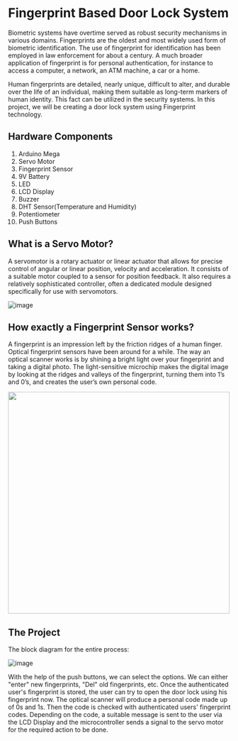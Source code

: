 # Fingerprint Based Door Lock System

Biometric systems have overtime served as robust security mechanisms in various domains. Fingerprints are the oldest and most widely used form of biometric identification. The use of fingerprint for identification has been employed in law enforcement for about a century. A much broader application of fingerprint is for personal authentication, for instance to access a computer, a network, an ATM machine, a car or a home.

Human fingerprints are detailed, nearly unique, difficult to alter, and durable over the life of an individual, making them suitable as long-term markers of human identity. This fact can be utilized in the security systems. In this project, we will be creating a door lock system using Fingerprint technology.

## Hardware Components

1. Arduino Mega
2. Servo Motor
3. Fingerprint Sensor
4. 9V Battery
5. LED
6. LCD Display
7. Buzzer
8. DHT Sensor(Temperature and Humidity)
9. Potentiometer
10. Push Buttons

## What is a Servo Motor?

A servomotor is a rotary actuator or linear actuator that allows for precise control of angular or linear position, velocity and acceleration. It consists of a suitable motor coupled to a sensor for position feedback. It also requires a relatively sophisticated controller, often a dedicated module designed specifically for use with servomotors.

![image](https://user-images.githubusercontent.com/85028192/121732560-06448080-cb10-11eb-8888-1f902e0af581.png)

## How exactly a Fingerprint Sensor works?

A fingerprint is an impression left by the friction ridges of a human finger. Optical fingerprint sensors have been around for a while. The way an optical scanner works is by shining a bright light over your fingerprint and taking a digital photo. The light-sensitive microchip makes the digital image by looking at the ridges and valleys of the fingerprint, turning them into 1’s and 0’s, and creates the user’s own personal code. 

<img align = "center" height = 500 width = 500 src = "https://user-images.githubusercontent.com/85028192/121733613-5708a900-cb11-11eb-85a9-0ddb72fcf322.png">

## The Project

The block diagram for the entire process:

![image](https://user-images.githubusercontent.com/85028192/121734475-718f5200-cb12-11eb-8ca3-16b07a24206c.png)

With the help of the push buttons, we can select the options. We can either "enter" new fingerprints, "Del" old fingerprints, etc. Once the authenticated user's fingerprint is stored, the user can try to open the door lock using his fingerprint now. The optical scanner will produce a personal code made up of 0s and 1s. Then the code is checked with authenticated users' fingerprint codes. Depending on the code, a suitable message is sent to the user via the LCD Display and the microcontroller sends a signal to the servo motor for the required action to be done.
